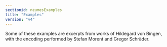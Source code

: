 ```yaml
---
sectionid: neumesExamples
title: "Examples"
version: "v4"
---
```


Some of these examples are excerpts from works of Hildegard von Bingen, with the encoding performed by Stefan Morent and Gregor Schräder.
